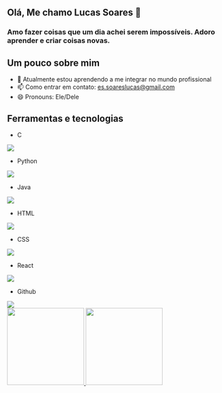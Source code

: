 ## Olá, Me chamo Lucas Soares 👋

### Amo fazer coisas que um dia achei serem impossíveis. Adoro aprender e criar coisas novas.

## Um pouco sobre mim

- 🌱 Atualmente estou aprendendo a me integrar no mundo profissional
- 📫 Como entrar em contato: es.soareslucas@gmail.com
- 😄 Pronouns: Ele/Dele

## Ferramentas e tecnologias

- C
<img src="https://cdn.jsdelivr.net/gh/devicons/devicon/icons/c/c-original.svg" />

- Python
<img src="https://cdn.jsdelivr.net/gh/devicons/devicon/icons/python/python-original.svg" />

- Java
<img src="https://cdn.jsdelivr.net/gh/devicons/devicon/icons/java/java-original.svg" />


- HTML
<img src="https://cdn.jsdelivr.net/gh/devicons/devicon/icons/html5/html5-original.svg" />

- CSS
<img src="https://cdn.jsdelivr.net/gh/devicons/devicon/icons/css3/css3-original.svg" />


- React
<img src="https://cdn.jsdelivr.net/gh/devicons/devicon/icons/react/react-original.svg" />

- Github
<img src="https://cdn.jsdelivr.net/gh/devicons/devicon/icons/github/github-original.svg" />


<div>
<a href="https://github.com/soaresrlucas">
<img height="180em" src="https://github-readme-stats.vercel.app/api/top-langs/?username=soaresrlucas&layout=compact&langs_count=7&theme=dracula"/>
<img height="180em" src="https://github-readme-stats.vercel.app/api?username=soaresrlucas&show_icons=true&theme=dracula&include_all_commits=true&count_private=true"/>
</div>
